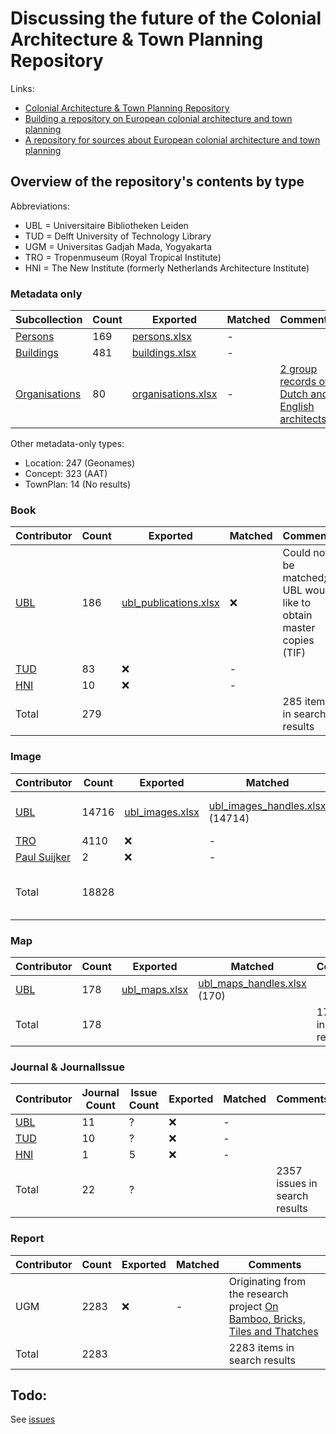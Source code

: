 # Discussing the future of the Colonial Architecture & Town Planning Repository

Links:

- [Colonial Architecture & Town Planning Repository](https://colonialarchitecture.eu)
- [Building a repository on European colonial architecture and town planning](http://resolver.tudelft.nl/uuid:6434057c-8888-458b-a3ec-9cecb6e7c281)
- [A repository for sources about European colonial architecture and town planning](http://resolver.tudelft.nl/uuid:8c6f01a4-104c-4761-b4b1-be6e8e4fd5d9)

## Overview of the repository's contents by type

Abbreviations:
- UBL = Universitaire Bibliotheken Leiden
- TUD = Delft University of Technology Library
- UGM = Universitas Gadjah Mada, Yogyakarta
- TRO = Tropenmuseum (Royal Tropical Institute)
- HNI = The New Institute (formerly Netherlands Architecture Institute)

### Metadata only

| Subcollection | Count | Exported | Matched | Comments |
| --- | --- | --- | --- | --- |
| [Persons](https://colonialarchitecture.eu/slv?sq=&fac%5B0%5D=t%3APerson&ft=0) | 169 | [persons.xlsx](https://github.com/tu-delft-library/colonial-repo-revisited/raw/main/exports/persons.xlsx) | - | |
| [Buildings](https://colonialarchitecture.eu/slv?sq=&fac%5B0%5D=t%3ABuilding&ft=0) | 481 | [buildings.xlsx](https://github.com/tu-delft-library/colonial-repo-revisited/raw/main/exports/buildings.xlsx) | - | |
| [Organisations](https://colonialarchitecture.eu/slv?sq=&fac%5B0%5D=t%3AOrganization&ft=0) | 80 | [organisations.xlsx](https://github.com/tu-delft-library/colonial-repo-revisited/raw/main/exports/organisations.xlsx) | - | [2 group records of Dutch and English architects](https://colonialarchitecture.eu/slv?sq=&fac%5B0%5D=t%3AGroup) |

Other metadata-only types:
- Location: 247 (Geonames)
- Concept: 323 (AAT)
- TownPlan: 14 (No results)

### Book

| Contributor | Count | Exported | Matched | Comments |
| --- | --- | --- | --- | --- |
| [UBL](https://colonialarchitecture.eu/slv?sq=%22Leiden%20University%20Libraries%22&fac%5B0%5D=t%3ABook&ft=0) | 186 | [ubl_publications.xlsx](https://github.com/tu-delft-library/colonial-repo-revisited/raw/main/exports/ubl/ubl_publications.xlsx) | ❌ | Could not be matched; UBL would like to obtain master copies (TIF) |
| [TUD](https://colonialarchitecture.eu/slv?sq=%22TU%20Delft%20Library%22&fac%5B0%5D=t%3ABook&ft=0) | 83 | ❌ | - | |
| [HNI](https://colonialarchitecture.eu/slv?sq=%22Het%20Nieuwe%20Instituut%22&fac%5B0%5D=t%3ABook&ft=0) | 10 | ❌ | - | |
| Total | 279 | | | 285 items in search results |

### Image

| Contributor | Count | Exported | Matched | Comments |
| --- | --- | --- | --- | --- |
| [UBL](https://colonialarchitecture.eu/slv?sq=%22Leiden%20University%20Libraries%22&ft=0&cat=Image&rows=5) | 14716 | [ubl_images.xlsx](https://github.com/tu-delft-library/colonial-repo-revisited/raw/main/exports/ubl/ubl_images.xlsx) | [ubl_images_handles.xlsx](https://github.com/tu-delft-library/colonial-repo-revisited/raw/main/exports/ubl/ubl_images_handles.xlsx) (14714) | 14715 hits in search results |
| [TRO](https://colonialarchitecture.eu/slv?sq=%22Tropenmuseum%22&ft=0) | 4110 | ❌ | - | |
| [Paul Suijker](https://colonialarchitecture.eu/slv?sq=suijker&fac%5B0%5D=t%3AImage&ft=0) | 2 | ❌ | - | |
| Total | 18828 | | | 18834 items in search results |

### Map

| Contributor | Count | Exported | Matched | Comments |
| --- | --- | --- | --- | --- |
| [UBL](https://colonialarchitecture.eu/slv?sq=%22Leiden%20University%20Libraries%22&ft=0&cat=Map&rows=5) | 178 | [ubl_maps.xlsx](https://github.com/tu-delft-library/colonial-repo-revisited/raw/main/exports/ubl/ubl_maps.xlsx) | [ubl_maps_handles.xlsx](https://github.com/tu-delft-library/colonial-repo-revisited/raw/main/exports/ubl/ubl_maps_handles.xlsx) (170) | |
| Total | 178 | | | 178 items in search results |

### Journal & JournalIssue

| Contributor | Journal Count | Issue Count | Exported | Matched | Comments |
| --- | --- | --- | --- | --- | --- |
| [UBL](https://colonialarchitecture.eu/slv?sq=%22Leiden%20University%20Libraries%22&fac%5B0%5D=t%3AJournal&ft=0) | 11 | ? | ❌ | - | |
| [TUD](https://colonialarchitecture.eu/slv?sq=%22TU%20Delft%20Library%22&fac%5B0%5D=t%3AJournal&ft=0) | 10 | ? | ❌ | - | |
| [HNI](https://colonialarchitecture.eu/slv?sq=NAI&fac%5B0%5D=t%3AJournal&ft=0) | 1 | 5 | ❌ | - | |
| Total | 22 | ? | | | 2357 issues in search results |

### Report
| Contributor | Count | Exported | Matched | Comments |
| --- | --- | --- | --- | --- |
| UGM | 2283 | ❌ | - | Originating from the research project [On Bamboo, Bricks, Tiles and Thatches](https://marinusplantemafoundation.nl/on-bamboo-bricks-tiles-and-thatches/) |
| Total | 2283 | | | 2283 items in search results |

## Todo:

See [issues](https://github.com/tu-delft-library/colonial-repo-revisited/issues)

